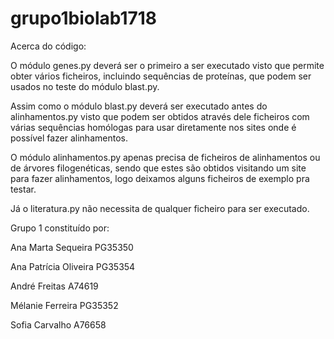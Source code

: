 # grupo1biolab1718
Acerca do código:

O módulo genes.py deverá ser o primeiro a ser executado visto que permite obter vários ficheiros, incluindo sequências de proteínas, que podem ser usados no teste do módulo blast.py.

Assim como o módulo blast.py deverá ser executado antes do alinhamentos.py visto que podem ser obtidos através dele ficheiros com várias sequências homólogas para usar diretamente nos sites onde é possível fazer alinhamentos.

O módulo alinhamentos.py apenas precisa de ficheiros de alinhamentos ou de árvores filogenéticas, sendo que estes são obtidos visitando um site para fazer alinhamentos, logo deixamos alguns ficheiros de exemplo pra testar.

Já o literatura.py não necessita de qualquer ficheiro para ser executado.

Grupo 1 constituído por:

Ana Marta Sequeira PG35350

Ana Patrícia Oliveira PG35354

André Freitas A74619

Mélanie Ferreira PG35352

Sofia Carvalho A76658
